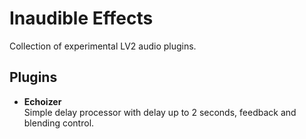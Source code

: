 # Inaudible Effects
Collection of experimental LV2 audio plugins.

## Plugins
- **Echoizer**  
  Simple delay processor with delay up to 2 seconds, feedback and blending control.
